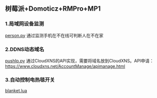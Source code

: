 ## 树莓派+Domoticz+RMPro+MP1

### 1.局域网设备监测
[person.py](person.py) 
通过监测手机在不在线可判断人在不在家

### 2.DDNS动态域名
[pushIp.py](pushIp.py) 
通过CloudXNS的API实现，需要将域名放到CloudXNS。API申请：https://www.cloudxns.net/AccountManage/apimanage.html

### 3.自动控制电热毯开关
[blanket.lua](blanket.lua) 
